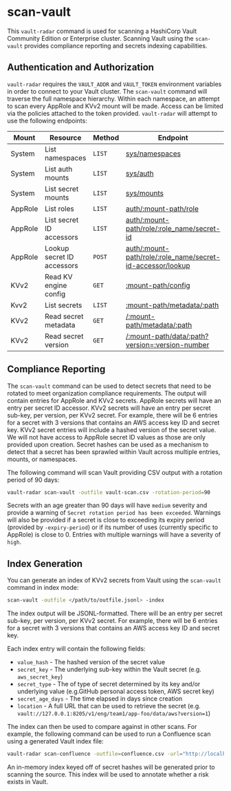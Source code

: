# scan-vault

This `vault-radar` command is used for scanning a HashiCorp Vault Community Edition
or Enterprise cluster. Scanning Vault using the `scan-vault` provides compliance reporting and secrets indexing
capabilities.

## Authentication and Authorization
`vault-radar` requires the `VAULT_ADDR` and `VAULT_TOKEN` environment variables in
order to connect to your Vault cluster. The `scan-vault` command will traverse the
full namespace hierarchy. Within each namespace, an attempt to scan every AppRole
and KVv2 mount will be made. Access can be limited via the policies attached to the
token provided. `vault-radar` will attempt to use the following endpoints:

| Mount   | Resource                   | Method | Endpoint |
|---------|----------------------------|--------|------------|
| System  | List namespaces            | `LIST` | [sys/namespaces](https://developer.hashicorp.com/vault/api-docs/system/namespaces#list-namespaces) |
| System  | List auth mounts           | `LIST` | [sys/auth](https://developer.hashicorp.com/vault/api-docs/system/auth#list-auth-methods) |
| System  | List secret mounts         | `LIST` | [sys/mounts](https://developer.hashicorp.com/vault/api-docs/system/mounts#list-mounted-secrets-engines) |
| AppRole | List roles                 | `LIST` |  [auth/:mount-path/role](https://developer.hashicorp.com/vault/api-docs/auth/approle#list-roles) |
| AppRole | List secret ID accessors   | `LIST` | [auth/:mount-path/role/:role_name/secret-id](https://developer.hashicorp.com/vault/api-docs/auth/approle#list-secret-id-accessors) |
| AppRole | Lookup secret ID accessors | `POST` | [auth/:mount-path/role/:role_name/secret-id-accessor/lookup](https://developer.hashicorp.com/vault/api-docs/auth/approle#read-approle-secret-id-accessor) |
| KVv2    | Read KV engine config      | `GET`  | [:mount-path/config](https://developer.hashicorp.com/vault/api-docs/secret/kv/kv-v2#read-kv-engine-configuration) |
| Kvv2    | List secrets               | `LIST` | [:mount-path/metadata/:path](https://developer.hashicorp.com/vault/api-docs/secret/kv/kv-v2#list-secrets) |
| KVv2    | Read secret metadata       | `GET`  | [/:mount-path/metadata/:path](https://developer.hashicorp.com/vault/api-docs/secret/kv/kv-v2#read-secret-metadata) |
| KVv2    | Read secret version        | `GET`  | [/:mount-path/data/:path?version=:version-number](https://developer.hashicorp.com/vault/api-docs/secret/kv/kv-v2#read-secret-version) |

## Compliance Reporting
The `scan-vault` command can be used to detect secrets that need to be rotated to meet organization compliance requirements.
The output will contain entries for AppRole and KVv2 secrets. AppRole secrets will have an entry per secret ID accessor. KVv2
secrets will have an entry per secret sub-key, per version, per KVv2 secret. For example, there will be 6 entries for a
secret with 3 versions that contains an AWS access key ID and secret key. KVv2 secret entries will include a hashed
version of the secret value. We will not have access to AppRole secret ID values as those are only provided upon creation.
Secret hashes can be used as a mechanism to detect that a secret has been sprawled within Vault across multiple entries,
mounts, or namespaces.

The following command will scan Vault providing CSV output with a rotation period of 90 days:

```bash
vault-radar scan-vault -outfile vault-scan.csv -rotation-period=90
```

Secrets with an age greater than 90 days will have `medium` severity and provide a warning of `Secret rotation period has been exceeded`.
Warnings will also be provided if a secret is close to exceeding its expiry period (provided by `-expiry-period`) or if
its number of uses (currently specific to AppRole) is close to 0. Entries with multiple warnings will have a severity of
`high`.

## Index Generation
You can generate an index of KVv2 secrets from Vault using the `scan-vault` command in index mode:

```bash
scan-vault -outfile </path/to/outfile.jsonl> -index
```

The index output will be JSONL-formatted. There will be an entry per secret sub-key, per version, per KVv2 secret.  For example,
there will be 6 entries for a secret with 3 versions that contains an AWS access key ID and secret key.

Each index entry will contain the following fields:

* `value_hash` - The hashed version of the secret value
* `secret_key` - The underlying sub-key within the Vault secret (e.g. `aws_secret_key`)
* `secret_type` - The of type of secret determined by its key and/or underlying value (e.g.GitHub personal access token, AWS secret key)
* `secret_age_days` - The time elapsed in days since creation
* `location` - A full URL that can be used to retrieve the secret (e.g. `vault://127.0.0.1:8205/v1/eng/team1/app-foo/data/aws?version=1`)

The index can then be used to compare against in other scans. For example, the
following command can be used to run a Confluence scan using a generated Vault index file:

```bash
vault-radar scan-confluence -outfile=confluence.csv -url="http://localhost:8090" -space-key=VRD -index-file=vault.idx
```

An in-memory index keyed off of secret hashes will be generated prior to scanning the source. This index will be used to
annotate whether a risk exists in Vault.